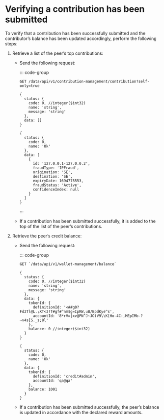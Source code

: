 # Verifying a contribution has been submitted

To verify that a contribution has been successfully submitted and the contributor’s balance has been updated accordingly, perform the following steps:

1. Retrieve a list of the peer’s top contributions:

   - Send the following request:

     ::: code-group

     ```http [Request]
     GET /data/api/v1/contribution-management/contribution?self-only=true
     ```

     ```json5 [Output structure]
     {
       status: {
         code: 0, //integer($int32)
         name: 'string',
         message: 'string'
       },
       data: []
     }
     ```

     ```json5 [Output example]
     {
       status: {
         code: 0,
         name: 'Ok'
       },
       data: [
         {
           id: '127.0.0.1-127.0.0.2',
           fraudType: 'IPFraud',
           origination: 'SE',
           destination: 'SE',
           expiryDate: 1694775553,
           fraudStatus: 'Active',
           confidenceIndex: null
         }
       ]
     }
     ```

     :::

   - If a contribution has been submitted successfully, it is added to the top of the list of the peer’s contributions.

2. Retrieve the peer’s credit balance:

   - Send the following request:

     ::: code-group

     ```http [Request]
     GET `/data/api/v1/wallet-management/balance`
     ```

     ```json5 [Output structure]
     {
       status: {
         code: 0, //integer($int32)
         name: 'string',
         message: 'string'
       },
       data: {
         tokenId: {
           definitionId: '<##g0?Fd2Tl@L.;XT<3!T#gf#^nm$g=IpRW,uB/BpdKye^s',
           accountId: '8*rV=|xv@PN^J~JO(V9\\K[Ho-4C:,MEpIMb-?~v4s[S._s;8l'
         },
         balance: 0 //integer($int32)
       }
     }
     ```

     ```json5 [Output request]
     {
       status: {
         code: 0,
         name: 'Ok'
       },
       data: {
         tokenId: {
           definitionId: 'credit#admin',
           accountId: 'qa@qa'
         },
         balance: 1001
       }
     }
     ```

   - If a contribution has been submitted successfully, the peer’s balance is updated in accordance with the declared reward amounts.
